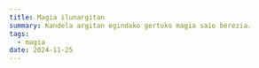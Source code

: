 ```yaml
---
title: Magia ilunargitan
summary: Kandela argitan egindako gertuko magia saio berezia.
tags:
  - magia
date: 2024-11-25
---
```

